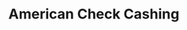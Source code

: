 ---
title: American Check Cashing
slug: american-check-cashing
updated-on: '2024-05-30T13:44:31.749Z'
created-on: '2024-05-30T13:41:46.671Z'
published-on: '2024-05-30T13:54:32.469Z'
f_city-state-2:
- cms/city/cucamonga-ca.md
- cms/city/pomona-ca.md
- cms/city/thibodaux-la.md
- cms/city/fort-lauderdale-fl.md
- cms/city/main-street-waltha-ma.md
f_locations:
- cms/payday-loan/american-check-cashing-4251.md
- cms/payday-loan/american-check-cashing-4252.md
- cms/payday-loan/american-check-cashing-4253.md
- cms/payday-loan/american-check-cashing-4254.md
- cms/payday-loan/american-check-cashing-4255.md
- cms/payday-loan/american-check-cashing-4256.md
f_states:
- cms/state/california.md
- cms/state/louisiana.md
- cms/state/florida.md
- cms/state/massachusetts.md
layout: '[company].html'
tags: company
---